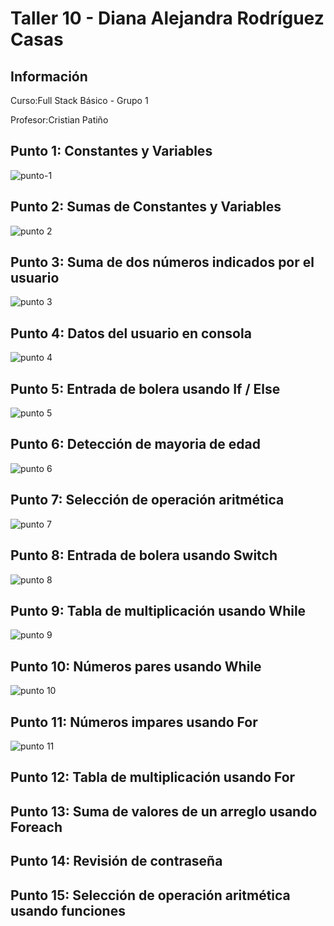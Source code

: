 <h1>Taller 10 - Diana Alejandra Rodríguez Casas</h1>

<h2>Información</h2>
<p>Curso:Full Stack Básico -  Grupo 1</p>
<p>Profesor:Cristian Patiño</p>

<h2>Punto 1: Constantes y Variables</h2>
<img src="./public/images/punto-1.png" alt="punto-1">

<h2>Punto 2: Sumas de Constantes y Variables</h2>
<img src="./public/images/punto-2.png" alt="punto 2">

<h2>Punto 3: Suma de dos números indicados por el usuario</h2>
<img src="./public/images/punto-3.png" alt="punto 3">

<h2>Punto 4: Datos del usuario en consola</h2>
<img src="./public/images/punto-4.png" alt="punto 4">

<h2>Punto 5: Entrada de bolera usando If / Else</h2>
<img src="./public/images/punto-5.png" alt="punto 5">

<h2>Punto 6: Detección de mayoria de edad</h2>
<img src="./public/images/punto-6.png" alt="punto 6">

<h2>Punto 7: Selección de operación aritmética</h2>
<img src="./public/images/punto-7.png" alt="punto 7">

<h2>Punto 8: Entrada de bolera usando Switch</h2>
<img src="./public/images/punto-8.png" alt="punto 8">

<h2>Punto 9: Tabla de multiplicación usando While</h2>
<img src="./public/images/punto-9.png" alt="punto 9">

<h2>Punto 10: Números pares usando While</h2>
<img src="./public/images/punto-10.png" alt="punto 10">

<h2>Punto 11: Números impares usando For</h2>
<img src="./public/images/punto-11.png" alt="punto 11">

<h2>Punto 12: Tabla de multiplicación usando For</h2>

<h2>Punto 13: Suma de valores de un arreglo usando Foreach</h2>

<h2>Punto 14: Revisión de contraseña</h2>

<h2>Punto 15: Selección de operación aritmética usando funciones</h2>
